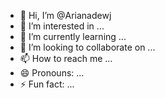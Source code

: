- 👋 Hi, I’m @Arianadewj
- 👀 I’m interested in ...
- 🌱 I’m currently learning ...
- 💞️ I’m looking to collaborate on ...
- 📫 How to reach me ...
- 😄 Pronouns: ...
- ⚡ Fun fact: ...

<!---
Arianadewj/Arianadewj is a ✨ special ✨ repository because its `README.md` (this file) appears on your GitHub profile.
You can click the Preview link to take a look at your changes.
--->
